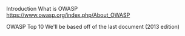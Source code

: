 Introduction
  What is OWASP
    https://www.owasp.org/index.php/About_OWASP

  OWASP Top 10
    We'll be based off of the last document (2013 edition)
